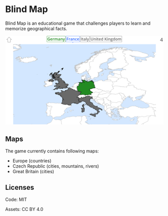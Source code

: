# Blind Map

Blind Map is an educational game that challenges players to learn and memorize geographical facts.

![Screenshot of the map of Europe](Graphics/Screenshots/screenshot1.png)

## Maps

The game currently contains following maps:

- Europe (countries)
- Czech Republic (cities, mountains, rivers)
- Great Britain (cities)


## Licenses

Code: MIT

Assets: CC BY 4.0

